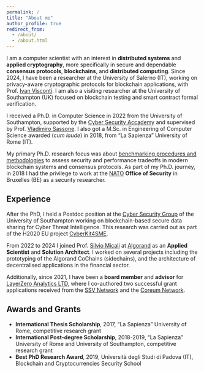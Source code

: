 ```yaml
---
permalink: /
title: "About me"
author_profile: true
redirect_from: 
  - /about/
  - /about.html
---
```


I am a computer scientist with an interest in **distributed systems** and **applied cryptography**, more specifically in secure and dependable **consensus protocols**, **blockchains**, and **distributed computing**. Since 2024, I have been a researcher at the University of Salerno (IT), working on privacy-aware cryptographic protocols for blockchain applications, with Prof. [Ivan Visconti](https://docenti.unisa.it/004312/home). I am also a visiting researcher at the University of Southampton (UK) focused on blockchain testing and smart contract formal verification.

I received a Ph.D. in Computer Science in 2022 from the University of Southampton, supported by the [Cyber Security Accademy](https://www.southampton.ac.uk/research/institutes-centres/cyber-security-academy) and supervised by Prof. [Vladimiro Sassone](https://www.southampton.ac.uk/people/5x2mp9/professor-vladi-sassone). I also got a M.Sc. in Engineering of Computer Science awarded (*cum laude*) in 2018, from “La Sapienza” University of Rome (IT).

My primary Ph.D. research focus was about [benchmarking procedures and methodologies](https://eprints.soton.ac.uk/457412/) to assess security and performance tradeoffs in modern blockchain systems and consensus protocols. As part of my Ph.D. journey, in 2018 I had the privilege to work at the [NATO](https://www.nato.int) **Office of Security** in Bruxelles (BE) as a security researcher.

## Experience

After the PhD, I held a Postdoc position at the [Cyber Security Group](https://www.southampton.ac.uk/research/institutes-centres/cyber-security) of the University of Southampton working on blockchain-based secure data sharing for Cyber Threat Intelligence. This research was carried out as part of the H2020 EU project [CyberKit4SME](https://cyberkit4sme.eu).

From 2022 to 2024 I joined Prof. [Silvio Micali](https://people.csail.mit.edu/silvio/) at [Algorand](https://algorandtechnologies.com) as an **Applied Scientist** and **Solution Architect**. I worked on several projects including the prototyping of the Algorand CoChains (sidechains), and the architecture of decentralised applications in the financial sector.

<!--
Some projects I co-authored and supervised are:

- Bank of Italy, [Publication No. 26](https://www.bancaditalia.it/pubblicazioni/mercati-infrastrutture-e-sistemi-di-pagamento/approfondimenti/2022-026/index.html?com.dotmarketing.htmlpage.language=1&dotcache=refresh) - *Integrating DLTs with market infrastructures: analysis and proof-of-concept for secure DvP between TIPS and DLT platforms*.
- Bank of Italy, [MilanoHub CfP22](https://www.bancaditalia.it/media/notizia/fintech-milano-hub-call-for-proposals-2022-list-of-selected-projects/?com.dotmarketing.htmlpage.language=1) (FintechHub) - *An Algorand-based market infrastructure for Italian Bonds*.
- Cetif and Bank of Italy, [Surety bonds](https://eng.cetif.it/about-us-they-say/fideiussioni-svolta-sulla-blockchain-costi-piu-bassi-e-meno-rischi-di-frodi) on the Algorand blockchain.
-->

Additionally, since 2021, I have been a **board member** and **advisor** for [LayerZero Analytics LTD](https://www.lzeroanalytics.com), where I co-authored two successful grant applications received from the [SSV Network](https://ssv.network) and the [Coreum Network](https://www.coreum.com).

## Awards and Grants

- **International Thesis Scholarship**, 2017, “La Sapienza” University of Rome, competitive research grant
- **International Post-degree Scholarship**, 2018-2019, “La Sapienza” University of Rome and University of Southampton, competitive research grant
- **Best PhD Research Award**, 2019, Università degli Studi di Padova (IT), Blockchain and Cryptocurrencies Security School

